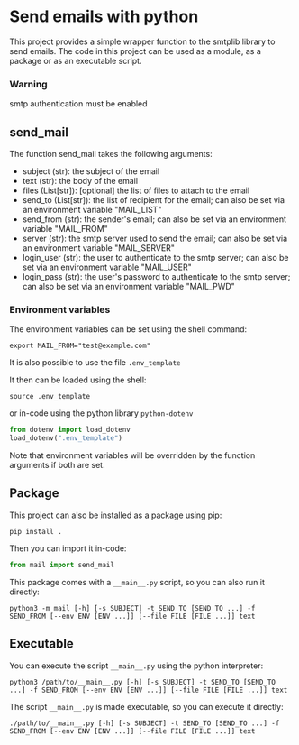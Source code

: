 # Send emails with python

This project provides a simple wrapper function to the smtplib library to send emails.
The code in this project can be used as a module, as a package or as an executable script.

### Warning
smtp authentication must be enabled

## send_mail

The function send_mail takes the following arguments:

- subject (str): the subject of the email
- text (str): the body of the email
- files (List[str]): [optional] the list of files to attach to the email
- send_to (List[str]): the list of recipient for the email; can also be set via an environment variable "MAIL_LIST"
- send_from (str): the sender's email; can also be set via an environment variable "MAIL_FROM"
- server (str): the smtp server used to send the email; can also be set via an environment variable "MAIL_SERVER"
- login_user (str): the user to authenticate to the smtp server; can also be set via an environment variable "MAIL_USER"
- login_pass (str): the user's password to authenticate to the smtp server; can also be set via an environment variable "MAIL_PWD"

### Environment variables

The environment variables can be set using the shell command:
```commandline
export MAIL_FROM="test@example.com"
```

It is also possible to use the file `.env_template`

It then can be loaded using the shell:
```commandline
source .env_template
```
or in-code using the python library `python-dotenv`
```python
from dotenv import load_dotenv
load_dotenv(".env_template")
```

Note that environment variables will be overridden by the function arguments if both are set.

## Package

This project can also be installed as a package using pip:
```commandline
pip install .
```

Then you can import it in-code:
```python
from mail import send_mail
```

This package comes with a `__main__.py` script, so you can also run it directly:
```commandline
python3 -m mail [-h] [-s SUBJECT] -t SEND_TO [SEND_TO ...] -f SEND_FROM [--env ENV [ENV ...]] [--file FILE [FILE ...]] text
```

## Executable

You can execute the script `__main__.py` using the python interpreter:
```commandline
python3 /path/to/__main__.py [-h] [-s SUBJECT] -t SEND_TO [SEND_TO ...] -f SEND_FROM [--env ENV [ENV ...]] [--file FILE [FILE ...]] text
```
The script `__main__.py` is made executable, so you can execute it directly:
```commandline
./path/to/__main__.py [-h] [-s SUBJECT] -t SEND_TO [SEND_TO ...] -f SEND_FROM [--env ENV [ENV ...]] [--file FILE [FILE ...]] text
```
